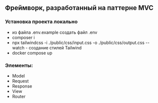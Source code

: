 ## Фреймворк, разработанный на паттерне MVC

### Установка проекта локально

- из файла .env.example создать файл .env
- composer i
- npx tailwindcss -i ./public/css/input.css -o ./public/css/output.css --watch - создание стилей Tailwind
- docker compose up

### Элементы:

- Model
- Request
- Response
- View
- Router